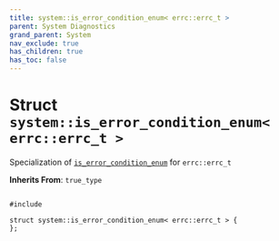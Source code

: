 ```yaml
---
title: system::is_error_condition_enum< errc::errc_t >
parent: System Diagnostics
grand_parent: System
nav_exclude: true
has_children: true
has_toc: false
---
```


# Struct `system::is_error_condition_enum< errc::errc_t >`

Specialization of <code><a href="/thrust/api/classes/structsystem_1_1is__error__condition__enum.html">is&#95;error&#95;condition&#95;enum</a></code> for <code>errc::errc&#95;t</code>

**Inherits From**:
`true_type`

<code class="doxybook">
<span>#include <thrust/system/error_code.h></span><br>
<span>struct system::is&#95;error&#95;condition&#95;enum&lt; errc::errc&#95;t &gt; {</span>
<span>};</span>
</code>

